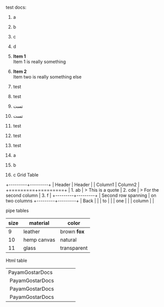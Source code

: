 test docs:

1. a
2. b
3. c
4. d
5. **Item 1**  
Item 1 is really something
2. **Item 2**  
Item two is really something else

1. test 

2. test

1. تست
2. تست

1. test
2. test
3. test
4. a
5. b
6. c
Grid Table

+---------+---------+
| Header  | Header  |
| Column1 | Column2 |
+=========+=========+
| 1. ab   | > This is a quote
| 2. cde  | > For the second column 
| 3. f    |
+---------+---------+
| Second row spanning
| on two columns
+---------+---------+
| Back    |         |
| to      |         |
| one     |         |
| column  |         | 



pipe tables

|size | material     | color       |
|---- | ------------ | ------------|
|9    | leather      | brown **fox**  |
|10   | hemp canvas  | natural |
|11   | glass        | transparent |


Html table


<table>
<tbody>
<tr>
<td>PayamGostarDocs&nbsp;</td>
<td>&nbsp;</td>
<td>&nbsp;</td>
<td>&nbsp;</td>
</tr>
<tr>
<td>&nbsp;PayamGostarDocs</td>
<td>&nbsp;</td>
<td>&nbsp;</td>
<td>&nbsp;</td>
</tr>
<tr>
<td>&nbsp;PayamGostarDocs</td>
<td>&nbsp;</td>
<td>&nbsp;</td>
<td>&nbsp;</td>
</tr>
<tr>
<td>&nbsp;PayamGostarDocs</td>
<td>&nbsp;</td>
<td>&nbsp;</td>
<td>&nbsp;</td>
</tr>
</tbody>
</table>
